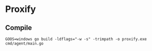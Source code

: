 # Proxify

## Compile

```GOOS=windows go build -ldflags="-w -s" -trimpath -o proxify.exe cmd/agent/main.go```
